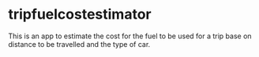 # tripfuelcostestimator
This is an app to estimate the cost for the fuel to be used for a trip base on distance to be travelled and the type of car.
